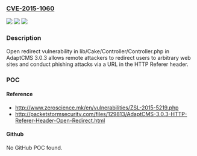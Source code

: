 ### [CVE-2015-1060](https://cve.mitre.org/cgi-bin/cvename.cgi?name=CVE-2015-1060)
![](https://img.shields.io/static/v1?label=Product&message=n%2Fa&color=blue)
![](https://img.shields.io/static/v1?label=Version&message=n%2Fa&color=blue)
![](https://img.shields.io/static/v1?label=Vulnerability&message=n%2Fa&color=brighgreen)

### Description

Open redirect vulnerability in lib/Cake/Controller/Controller.php in AdaptCMS 3.0.3 allows remote attackers to redirect users to arbitrary web sites and conduct phishing attacks via a URL in the HTTP Referer header.

### POC

#### Reference
- http://www.zeroscience.mk/en/vulnerabilities/ZSL-2015-5219.php
- http://packetstormsecurity.com/files/129813/AdaptCMS-3.0.3-HTTP-Referer-Header-Open-Redirect.html

#### Github
No GitHub POC found.

